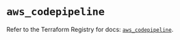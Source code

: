 # `aws_codepipeline`

Refer to the Terraform Registry for docs: [`aws_codepipeline`](https://registry.terraform.io/providers/hashicorp/aws/5.99.0/docs/resources/codepipeline).
